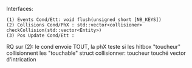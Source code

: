 Interfaces:

```
(1) Events Cond/Ett: void flush(unsigned short [NB_KEYS])
(2) Collisions Cond/PhX : std::vector<collisioner> checkCollision(std::vector<Entity>)
(3) Pos Update Cond/Ett : 
```

RQ sur (2):
le cond envoie TOUT, la phX teste si les hitbox "toucheur" collisionnent les "touchable"
struct collisionner:
    toucheur
    touché
    vector d'intrication